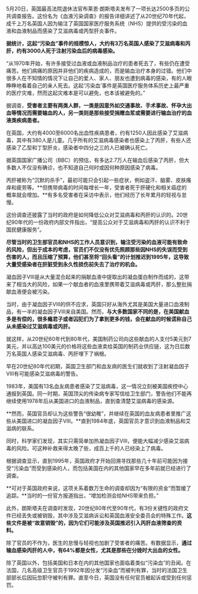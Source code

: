 5月20日，英国最高法院退休法官布莱恩·朗斯塔夫发布了一项长达2500多页的公共调查报告。这份名为《血液污染调查》的报告详细讲述了从20世纪70年代起，成千上万名英国人因为输注了英国国家医疗服务系统（NHS）提供的受污染的血液和血液制品而感染了艾滋病毒或丙型肝炎事件。

  

**据统计，这起“污染血”事件的规模惊人，大约有3万名英国人感染了艾滋病毒和丙肝，约有3000人死于注射污染血后的病毒感染。**

  

“从1970年开始，有许多接受过血液或血液制品治疗的患者死去了，有些仍在遭受痛苦。他们病痛的原因并非他们的疾病造成的，而是输血治疗本身的过错。他们中很多人在不知情的情况下让自己的爱人、家人、朋友也遭到病毒的感染，有的人眼睁睁地看着自己的亲人死去。这起‘污染血’事件是英国医疗服务体系历史上最严重的医疗灾难，然而这起灾难本是可以避免，也本该被避免的。”

  

据调查，**受害者主要有两类人群，一类是因意外如交通事故、手术事故、怀孕大出血等情况而需要输血的人，另一类则是那些接受捐赠血浆或需要进行输血治疗的血液类疾病患者。**

  

在英国，大约有4000至6000名出血性疾病患者，约有1250人因此感染了艾滋病毒，其中有380人是儿童。几乎所有的艾滋病毒感染者也感染上了丙肝，有些人还感染了乙型和丁型肝炎，感染者中四分之三的人已被确认死亡。

  

据英国国家广播公司（BBC）的预估，有多达2.7万人在输血后感染了丙肝，但大多数人不仅没有确诊，也不知道自己何时或因何种原因感染了病毒。

  

丙肝被称为“沉默的杀手”，最初可能只会引起一些症状，例如盗汗、脑雾、皮肤瘙痒和疲劳等。**但携带病毒的时间每增长一年，受害者死于肝硬化和相关癌症的概率就会增加。**有多名受害者在采访中表示，他们经历了长年累月的轻视与怠慢。

  

这份调查还披露了当时的政府是如何降低公众对艾滋病毒和丙肝的认识的。20世纪90年代的一份政府内部文件指出，“提高公众对于艾滋病毒和丙肝的认识不利于国民健康服务”。

  

**尽管当时的卫生部官员和NHS的工作人员意识到，输注受污染的血液可能有致命的风险，但出于成本的考虑，官员们不仅没有优先照顾那些因NHS的失误而受到伤害的人，而且压缩了预算，他们甚至将“回头看”的计划推迟到1995年，这导致大量受感染者在肝脏受到永久性损伤前失去了治疗的机会。**

凝血因子VIII是从大量混合起来的捐献血液中提取出的凝血蛋白制作而成的，这带来了相当大的风险，如果一个献血者的血液里携带着艾滋病毒或丙肝，那么整批捐献血液便会被污染。

  

当时，由于凝血因子VIII的供不应求，英国只好从海外尤其是美国大量进口血液制品，有一半的凝血因子VIII来自美国。然而，**与大多数国家不同的是，在美国献血多是有偿的，很多瘾君子或者囚犯们为了拿到更多的钱，会在献血的时候谎称自己从未感染过艾滋病毒或丙肝。**

  

就这样，从20世纪60年代到80年代，美国制药公司向这些献血的人支付5美元到7美元，并以高达100美元的价格将这些血液卖给英国的制药业供应链，这为日后数万名英国人感染艾滋病毒、丙肝埋下了祸根。

早在20世纪80年代初期，英国卫生部门和血友病的医生们就收到了注射凝血因子VIII有可能感染艾滋病毒的警告。

  

1983年，美国有13名血友病患者感染了艾滋病毒，这一情况立刻被美国疾控中心通报到英国。同一时期，英国顶尖的传染病专家写信给卫生部门，警告他们不能再继续使用1978年后从美国进口的血液制品，直到查清楚艾滋病毒的感染源。

  

**然而，英国官员却认为这些警告“很幼稚”，并继续在英国的血友病患者里推广这些从美国进口的凝血因子VIII。**直到1984年底，英国官员才意识到血液制品和艾滋病的联系。

  

同时，科学家们发现，其实只需简单加热凝血因子VIII，便能大幅减少感染艾滋病毒的风险。可这种补救来得太晚了些，成百上千的人已经染上了病毒。

  

根据调查显示，直到1995年，英国政府才开始回溯寻找那些几十年前可能因为接受“污染血”而受到感染的人，而包括美国在内的其他国家早在多年前就已经进行了调查。

  

**可对于英国政府来说，这项关系着数万生命的调查却因为“有限的资金”而暂缓了追踪。**当时的一份官方报道指出，“增加检测会给NHS带来负担。”

  

此外，朗斯塔夫在调查时发现，20世纪80年代至90年代，有3份关键性的政府文件已经丢失或被销毁，其中涉及艾滋病诉讼和英国血液安全委员会的特殊工作。**这些文件是被“故意销毁”的，因为它们可能涉及英国推迟引入丙肝血液筛查的资料。**

  

除了官员的不作为，医生的怠慢与轻视也加剧了受害者的痛苦。有数据显示，**通过输血感染丙肝的人中，有64%都是女性，尤其是那些在分娩时大出血的女性。**

除了英国以外，包括美国和日本在内的其他国家也面临着类似“污染血”的丑闻。在法国，几名高级卫生官员于1992年因分发“污染血”而被判有罪，当时的法国卫生部部长后因玩忽职守被判有罪。直至今日，英国没有任何官员被起诉或受到任何惩罚。